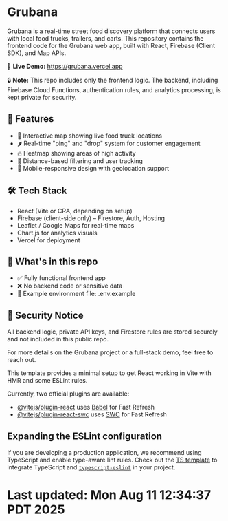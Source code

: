 # Grubana

Grubana is a real-time street food discovery platform that connects users with local food trucks, trailers, and carts. This repository contains the frontend code for the Grubana web app, built with React, Firebase (Client SDK), and Map APIs.

🚀 **Live Demo:** https://grubana.vercel.app

🔒 **Note:** This repo includes only the frontend logic. The backend, including Firebase Cloud Functions, authentication rules, and analytics processing, is kept private for security.

## 🧩 Features
- 📍 Interactive map showing live food truck locations
- 🌶️ Real-time "ping" and "drop" system for customer engagement
- 🔥 Heatmap showing areas of high activity
- 🎯 Distance-based filtering and user tracking
- 📲 Mobile-responsive design with geolocation support

## 🛠️ Tech Stack
- React (Vite or CRA, depending on setup)
- Firebase (client-side only) – Firestore, Auth, Hosting
- Leaflet / Google Maps for real-time maps
- Chart.js for analytics visuals
- Vercel for deployment

## 📁 What's in this repo
- ✅ Fully functional frontend app
- ❌ No backend code or sensitive data
- 🧪 Example environment file: .env.example

## 🧼 Security Notice
All backend logic, private API keys, and Firestore rules are stored securely and not included in this public repo.

For more details on the Grubana project or a full-stack demo, feel free to reach out.

This template provides a minimal setup to get React working in Vite with HMR and some ESLint rules.

Currently, two official plugins are available:

- [@vitejs/plugin-react](https://github.com/vitejs/vite-plugin-react/blob/main/packages/plugin-react/README.md) uses [Babel](https://babeljs.io/) for Fast Refresh
- [@vitejs/plugin-react-swc](https://github.com/vitejs/vite-plugin-react-swc) uses [SWC](https://swc.rs/) for Fast Refresh

## Expanding the ESLint configuration

If you are developing a production application, we recommend using TypeScript and enable type-aware lint rules. Check out the [TS template](https://github.com/vitejs/vite/tree/main/packages/create-vite/template-react-ts) to integrate TypeScript and [`typescript-eslint`](https://typescript-eslint.io) in your project.
# Last updated: Mon Aug 11 12:34:37 PDT 2025
